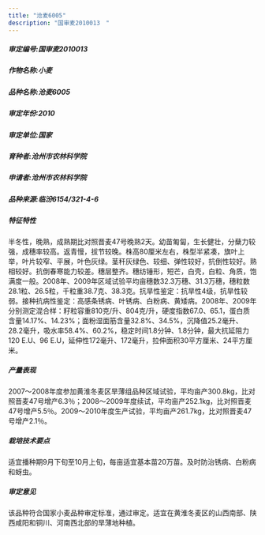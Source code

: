 ```yaml
---
title: "沧麦6005"
description: "国审麦2010013　"
---
```

##### 审定编号:国审麦2010013　

##### 作物名称:小麦

##### 品种名称:沧麦6005

##### 审定年份:2010

##### 审定单位:国家

##### 育种者:沧州市农林科学院

##### 申请者:沧州市农林科学院

##### 品种来源:临汾6154/321-4-6

##### 特征特性
半冬性，晚熟，成熟期比对照晋麦47号晚熟2天。幼苗匍匐，生长健壮，分蘖力较强，成穗率较高。返青慢，拔节较晚。株高80厘米左右，株型半紧凑，旗叶上举，叶片较窄、平展，叶色灰绿。茎秆灰绿色、较细、弹性较好，抗倒性较好。熟相较好。抗倒春寒能力较差。穗层整齐。穗纺锤形，短芒，白壳，白粒、角质，饱满度一般。2008年、2009年区域试验平均亩穗数32.3万穗、31.3万穗，穗粒数28.1粒、26.5粒，千粒重38.7克、38.3克。抗旱性鉴定：抗旱性4级，抗旱性较弱。接种抗病性鉴定：高感条锈病、叶锈病、白粉病、黄矮病。2008年、2009年分别测定混合样：籽粒容重810克/升、804克/升，硬度指数67.0、65.1，蛋白质含量14.17%、14.23%；面粉湿面筋含量32.8%、34.5%，沉降值25.2毫升、28.2毫升，吸水率58.4%、60.2%，稳定时间1.8分钟、1.8分钟，最大抗延阻力120 E.U、96 E.U，延伸性172毫升、172毫升，拉伸面积30平方厘米、24平方厘米。

##### 产量表现
2007～2008年度参加黄淮冬麦区旱薄组品种区域试验，平均亩产300.8kg，比对照晋麦47号增产6.3％；2008～2009年度续试，平均亩产252.1kg，比对照晋麦47号增产5.5％。2009～2010年度生产试验，平均亩产261.7kg，比对照晋麦47号增产2.1％。

##### 栽培技术要点
适宜播种期9月下旬至10月上旬，每亩适宜基本苗20万苗。及时防治锈病、白粉病和蚜虫。

##### 审定意见
该品种符合国家小麦品种审定标准，通过审定。适宜在黄淮冬麦区的山西南部、陕西咸阳和铜川、河南西北部的旱薄地种植。
